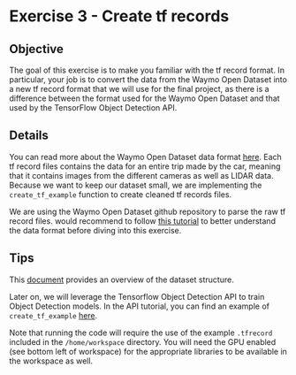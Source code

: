 # Exercise 3 - Create tf records

## Objective
The goal of this exercise is to make you familiar with the tf record format. In particular, 
your job is to convert the data from the Waymo Open Dataset into a new tf record format that we 
will use for the final project, as there is a difference between the format used for the 
Waymo Open Dataset and that used by the TensorFlow Object Detection API.

## Details

You can read more about the Waymo Open Dataset data format [here](https://waymo.com/open/data/perception/). 
Each tf record files contains the data for an entire trip made by the car, meaning that 
it contains images from the different cameras as well as LIDAR data. Because we want 
to keep our dataset small, we are implementing the `create_tf_example` function to 
create cleaned tf records files.

We are using the Waymo Open Dataset github repository to parse the raw tf record files. 
would recommend to follow [this tutorial](https://github.com/waymo-research/waymo-open-dataset) 
to better understand the data format before diving into this exercise. 

## Tips

This [document](https://github.com/Jossome/Waymo-open-dataset-document) provides
an overview of the dataset structure.

Later on, we will leverage the Tensorflow Object Detection API to train Object Detection models.
In the API tutorial, you can find an example of `create_tf_example` [here](https://tensorflow-object-detection-api-tutorial.readthedocs.io/en/latest/training.html#create-tensorflow-records).

Note that running the code will require the use of the example `.tfrecord` included in the `/home/workspace` directory. You will need the GPU enabled (see bottom left of workspace) for the appropriate libraries to be available in the workspace as well.